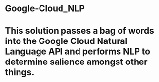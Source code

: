 # Google-Cloud_NLP
# This solution passes a bag of words into the Google Cloud Natural Language API and performs NLP to determine salience amongst other things.
